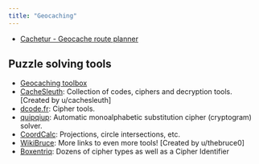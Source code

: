 ```yaml
---
title: "Geocaching"
---
```


- [Cachetur - Geocache route planner](https://cachetur.no)

## Puzzle solving tools

- [Geocaching toolbox](https://www.geocachingtoolbox.com/)
- [CacheSleuth](https://www.cachesleuth.com/): Collection of codes, ciphers and decryption tools. [Created by u/cachesleuth]
- [dcode.fr](https://www.dcode.fr/en): Cipher tools.
- [quipqiup](http://quipqiup.com/): Automatic monoalphabetic substitution cipher (cryptogram) solver.
- [CoordCalc](https://geo.javawa.nl/coordcalc/index_en.html): Projections, circle intersections, etc.
- [WikiBruce](https://ref.wikibruce.com/): More links to even more tools! [Created by u/thebruce0]
- [Boxentriq](https://www.boxentriq.com/): Dozens of cipher types as well as a Cipher Identifier
